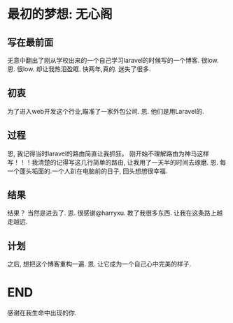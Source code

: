 # 最初的梦想: 无心阁

## 写在最前面

无意中翻出了刚从学校出来的一个自己学习laravel的时候写的一个博客.  很low. 恩. 很low. 却让我热泪盈眶. 快两年,真的. 迷失了很多.

## 初衷

为了进入web开发这个行业,瞄准了一家外包公司.  恩. 他们是用Laravel的.

## 过程

恩, 我记得当时laravel的路由简直让我抓狂。 刚开始不理解路由为神马这样写！！！我清楚的记得写这几行简单的路由, 让我用了一天半的时间去琢磨. 恩. 每一个蓬头垢面的.一个人趴在电脑前的日子, 回头想想很幸福.

## 结果

结果？  当然是进去了. 恩. 很感谢@harryxu.  教了我很多东西. 让我在这条路上越走越远.

## 计划

之后, 想把这个博客重构一遍. 恩. 让它成为一个自己心中完美的样子.


# END

感谢在我生命中出现的你.